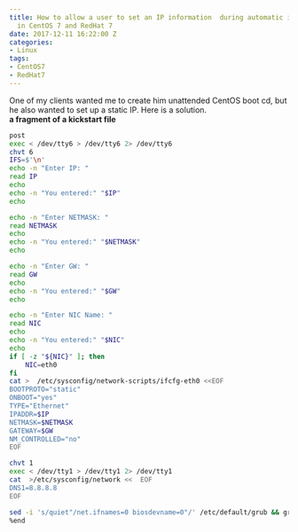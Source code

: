```yaml
---
title: How to allow a user to set an IP information  during automatic installation
  in CentOS 7 and RedHat 7
date: 2017-12-11 16:22:00 Z
categories:
- Linux
tags:
- CentOS7
- RedHat7
---
```


One of my clients wanted me to create him unattended CentOS boot cd,  but he also wanted to set up a static IP.  Here is a solution.   
**a fragment of a kickstart file**
```sh 
post
exec < /dev/tty6 > /dev/tty6 2> /dev/tty6
chvt 6
IFS=$'\n'
echo -n "Enter IP: "
read IP
echo
echo -n "You entered:" "$IP"
echo

echo -n "Enter NETMASK: "
read NETMASK
echo
echo -n "You entered:" "$NETMASK"
echo

echo -n "Enter GW: "
read GW
echo
echo -n "You entered:" "$GW"
echo

echo -n "Enter NIC Name: "
read NIC
echo
echo -n "You entered:" "$NIC"
echo
if [ -z "${NIC}" ]; then
    NIC=eth0
fi
cat >  /etc/sysconfig/network-scripts/ifcfg-eth0 <<EOF
BOOTPROTO="static"
ONBOOT="yes"
TYPE="Ethernet"
IPADDR=$IP
NETMASK=$NETMASK
GATEWAY=$GW
NM_CONTROLLED="no"
EOF

chvt 1
exec < /dev/tty1 > /dev/tty1 2> /dev/tty1
cat  >/etc/sysconfig/network <<  EOF
DNS1=8.8.8.8
EOF

sed -i 's/quiet"/net.ifnames=0 biosdevname=0"/' /etc/default/grub && grub2-mkconfig -o /boot/grub2/grub.cfg
%end
```
